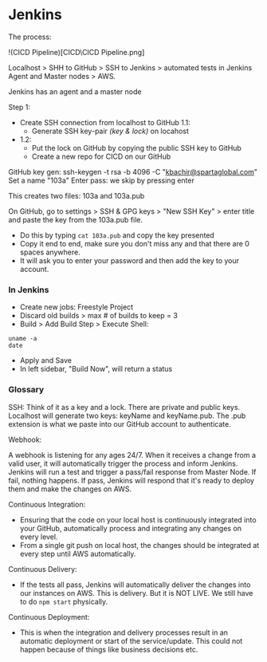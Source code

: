 # Jenkins

The process:

!(CICD Pipeline)[CICD\CICD Pipeline.png]

Localhost > SHH to GitHub > SSH to Jenkins > automated tests in Jenkins Agent and Master nodes > AWS.

Jenkins has an agent and a master node

Step 1:
- Create SSH connection from localhost to GitHub
  1.1: 
  - Generate SSH key-pair _(key & lock)_ on locahost
- 1.2:
  - Put the lock on GitHub by copying the public SSH key to GitHub
  - Create a new repo for CICD on our GitHub


GitHub key gen:
ssh-keygen -t rsa -b 4096 -C "kbachir@spartaglobal.com"
Set a name "103a"
Enter pass: we skip by pressing enter

This creates two files: 103a and 103a.pub

On GitHub, go to settings > SSH & GPG keys > "New SSH Key" > enter title and paste the key from the 103a.pub file. 
- Do this by typing `cat 103a.pub` and copy the key presented
- Copy it end to end, make sure you don't miss any and that there are 0 spaces anywhere.
- It will ask you to enter your password and then add the key to your account. 

### In Jenkins

- Create new jobs: Freestyle Project
- Discard old builds > max # of builds to keep = 3
- Build > Add Build Step > Execute Shell: 
```
uname -a
date
```
- Apply and Save
- In left sidebar, "Build Now", will return a status 
### Glossary

SSH: 
Think of it as a key and a lock. 
There are private and public keys. 
Localhost will generate two keys: keyName and keyName.pub. The .pub extension is what we paste into our GitHub account to authenticate. 

Webhook:

A webhook is listening for any ages 24/7. 
When it receives a change from a valid user, it will automatically trigger the process and inform Jenkins. 
Jenkins will run a test and trigger a pass/fail response from Master Node. If fail, nothing happens. If pass, Jenkins will respond that it's ready to deploy them and make the changes on AWS. 

Continuous Integration:
- Ensuring that the code on your local host is continuously integrated into your GitHub, automatically process and integrating any changes on every level.
- From a single git push on local host, the changes should be integrated at every step until AWS automatically. 

Continuous Delivery:
- If the tests all pass, Jenkins will automatically deliver the changes into our instances on AWS. This is delivery. But it is NOT LIVE. We still have to do `npm start` physically.

Continuous Deployment:
- This is when the integration and delivery processes result in an automatic deployment or start of the service/update. This could not happen because of things like business decisions etc. 